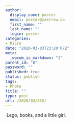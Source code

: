 ```yaml
---
author:
  display_name: poster
  email: poster@zastrow.co
  first_name: ""
  last_name: ""
  login: poster
categories:
- Micro
date: "2020-03-03T23:20:07Z"
meta:
  _wpcom_is_markdown: "1"
parent_id: "0"
password: ""
published: true
status: publish
tags:
- Photo
title: ""
type: post
url: /2020/03/855/
---
```

<p><img src="/assets/2020/03/88339067_799019427174749_2206760514394108251_n.jpg?_nc_ht=scontent.cdninstagram.com&amp;_nc_ohc=dMTTuehtufcAX9lxVX4&amp;oh=83fd1effe84835fda16c6dd5bfd23a33&amp;oe=5E956756" alt="" /> Lego, books, and a little girl.</p>
